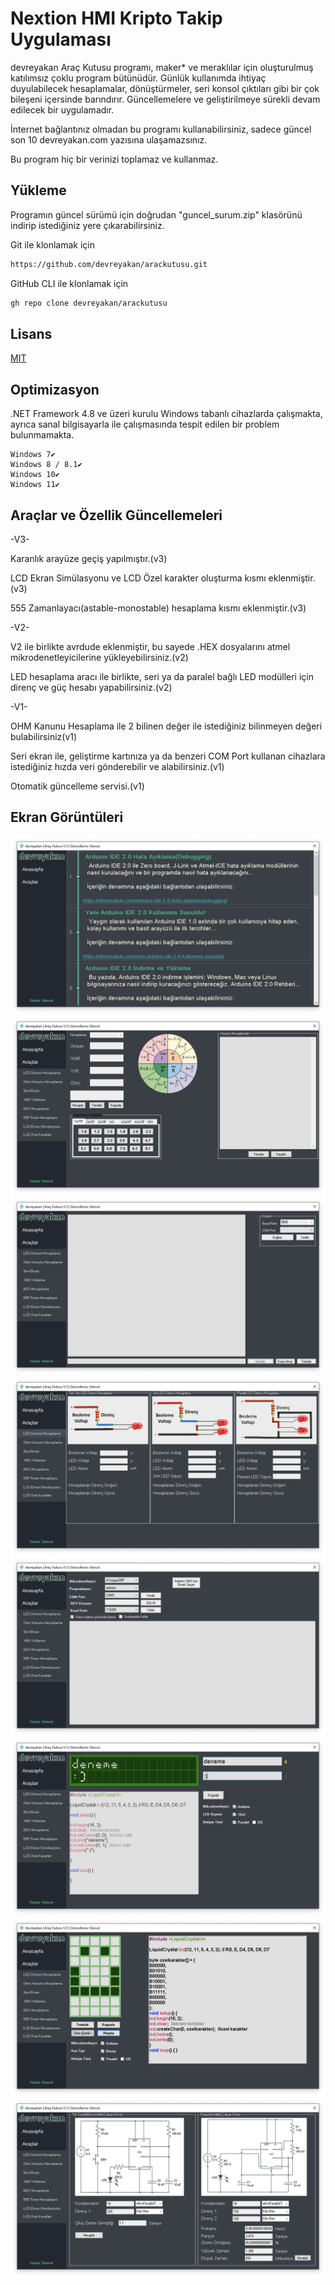 
# Nextion HMI Kripto Takip Uygulaması

devreyakan Araç Kutusu programı, maker* ve meraklılar için oluşturulmuş katılımsız çoklu program bütünüdür. Günlük kullanımda ihtiyaç duyulabilecek hesaplamalar, dönüştürmeler, seri konsol çıktıları gibi bir çok bileşeni içersinde barındırır. Güncellemelere ve geliştirilmeye sürekli devam edilecek bir uygulamadır.

İnternet bağlantınız olmadan bu programı kullanabilirsiniz, sadece güncel son 10 devreyakan.com yazısına ulaşamazsınız. 

Bu program hiç bir verinizi toplamaz ve kullanmaz.



## Yükleme 

Programın güncel sürümü için doğrudan "guncel_surum.zip" klasörünü indirip istediğiniz yere çıkarabilirsiniz.

Git ile klonlamak için
```bash 
https://github.com/devreyakan/arackutusu.git
```
 GitHub CLI ile klonlamak için
  ```bash 
gh repo clone devreyakan/arackutusu
```  
## Lisans

[MIT](https://github.com/devreyakan/arackutusu/blob/main/LICENSE)

  
## Optimizasyon

.NET Framework 4.8 ve üzeri kurulu Windows tabanlı cihazlarda çalışmakta, ayrıca sanal bilgisayarla ile çalışmasında tespit edilen bir problem bulunmamakta.

    Windows 7✔️
    Windows 8 / 8.1✔️
    Windows 10✔️
    Windows 11✔️
    
## Araçlar ve Özellik Güncellemeleri

-V3-

Karanlık arayüze geçiş yapılmıştır.(v3)

LCD Ekran Simülasyonu ve LCD Özel karakter oluşturma kısmı eklenmiştir.(v3)

555 Zamanlayacı(astable-monostable) hesaplama kısmı eklenmiştir.(v3)

-V2-

V2 ile birlikte avrdude eklenmiştir, bu sayede .HEX dosyalarını atmel mikrodenetleyicilerine yükleyebilirsiniz.(v2)

LED hesaplama aracı ile birlikte, seri ya da paralel bağlı LED modülleri için direnç ve güç hesabı yapabilirsiniz.(v2)

-V1-

OHM Kanunu Hesaplama ile 2 bilinen değer ile istediğiniz bilinmeyen değeri bulabilirsiniz(v1)

Seri ekran ile, geliştirme kartınıza ya da benzeri COM Port kullanan cihazlara istediğiniz hızda veri gönderebilir ve alabilirsiniz.(v1)

Otomatik güncelleme servisi.(v1)
## Ekran Görüntüleri

![Anasayfa](https://github.com/devreyakan/arackutusu/blob/main/Ekran%20Görüntüleri/Anasayfa.png?raw=true)
![Ohm Kanunu Hesaplama](https://github.com/devreyakan/arackutusu/blob/main/Ekran%20Görüntüleri/Ohm%20Kanunu%20Hesaplama.png)
![Seri Ekran](https://github.com/devreyakan/arackutusu/blob/main/Ekran%20Görüntüleri/Seri%20Ekran.png)
![LED Direnci Hesaplama](https://github.com/devreyakan/arackutusu/blob/main/Ekran%20Görüntüleri/LED%20Direnci%20Hesaplama.png?raw=true)
![HEX Yükleme Programı](https://github.com/devreyakan/arackutusu/blob/main/Ekran%20Görüntüleri/Hex.png)
![LCD Ekran Simülasyonu](https://github.com/devreyakan/arackutusu/blob/main/Ekran%20Görüntüleri/LCD%20Ekran%20Simulasyonu.png)
![LCD Ekran Özel Karakter](https://github.com/devreyakan/arackutusu/blob/main/Ekran%20Görüntüleri/LCD%20Ozel%20Karakter.png)
![555 Hesaplayıcı](https://github.com/devreyakan/arackutusu/blob/main/Ekran%20Görüntüleri/555.png)
